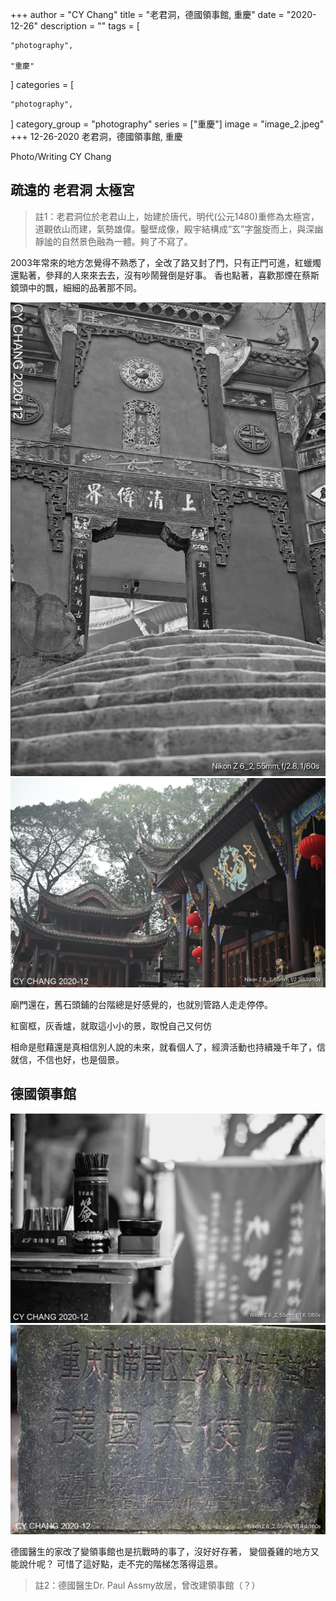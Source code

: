 +++
author = "CY Chang"
title = "老君洞，德國領事館, 重慶"
date = "2020-12-26"
description = ""
tags = [

    "photography",

    "重慶"

]
categories = [

    "photography",

]
category_group = "photography"
series = ["重慶"]
image = "image_2.jpeg"
+++
12-26-2020 老君洞，德國領事館, 重慶 

Photo/Writing CY Chang

## 疏遠的 老君洞 太極宮

> 註1：老君洞位於老君山上，始建於唐代，明代(公元1480)重修為太極宮，道觀依山而建，氣勢雄偉。鑿壁成像，殿宇結構成“玄”字盤旋而上，與深幽靜謐的自然景色融為一體。夠了不寫了。

2003年常來的地方怎覺得不熟悉了，全改了路又封了門，只有正門可進，紅蠟燭還點著，參拜的人來來去去，沒有吵鬧聲倒是好事。 香也點著，喜歡那煙在蔡斯鏡頭中的飄，細細的品著那不同。

![](image_1.png) ![](image_3.jpeg)

廟門還在，舊石頭鋪的台階總是好感覺的，也就別管路人走走停停。

紅窗框，灰香爐，就取這小小的景，取悅自己又何仿

相命是慰藉還是真相信別人說的未來，就看個人了，經濟活動也持續幾千年了，信就信，不信也好，也是個景。

## 德國領事館

![](image_2.jpeg) ![](image_4.jpeg)

德國醫生的家改了變領事館也是抗戰時的事了，沒好好存著，
變個養雞的地方又能說什呢？ 可惜了這好點，走不完的階梯怎落得這景。

> 註2：德國醫生Dr. Paul Assmy故居，曾改建領事館（？）
